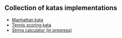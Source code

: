 ## Collection of katas implementations

- [Manhattan kata](https://github.com/aliondev/katas/blob/master/src/manhattan-distance)
- [Tennis scoring kata](https://github.com/aliondev/katas/blob/master/src/tennis-scoring)
- [String calculator (in progress)](https://github.com/aliondev/katas/blob/master/src/string-calculator)
